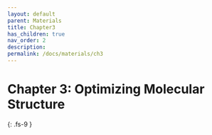 ```yaml
---
layout: default
parent: Materials
title: Chapter3
has_children: true
nav_order: 2
description: 
permalink: /docs/materials/ch3
---
```


# Chapter 3: Optimizing Molecular Structure
{: .fs-9 }
